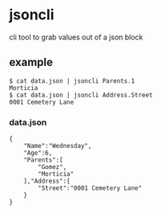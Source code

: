 # jsoncli

cli tool to grab values out of a json block



## example

	$ cat data.json | jsoncli Parents.1
	Morticia
	$ cat data.json | jsoncli Address.Street
	0001 Cemetery Lane


### data.json


	{
		"Name":"Wednesday",
		"Age":6,
		"Parents":[
			"Gomez",
			"Morticia"
		],"Address":{
			"Street":"0001 Cemetery Lane"
		}
	}

